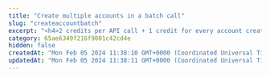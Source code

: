 ```yaml
---
title: "Create multiple accounts in a batch call"
slug: "createaccountbatch"
excerpt: "<h4>2 credits per API call + 1 credit for every account created.</h4><br/>\n<p>Creates new accounts for the customer in a batch call.</p>"
category: 65ae6349f216f9001c42cd4e
hidden: false
createdAt: "Mon Feb 05 2024 11:38:10 GMT+0000 (Coordinated Universal Time)"
updatedAt: "Mon Feb 05 2024 11:38:11 GMT+0000 (Coordinated Universal Time)"
---
```

